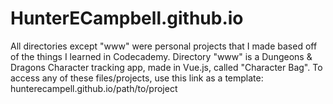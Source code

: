 # HunterECampbell.github.io
All directories except "www" were personal projects that I made based off of the things I learned in Codecademy.
Directory "www" is a Dungeons & Dragons Character tracking app, made in Vue.js, called "Character Bag".
To access any of these files/projects, use this link as a template: hunterecampell.github.io/path/to/project
